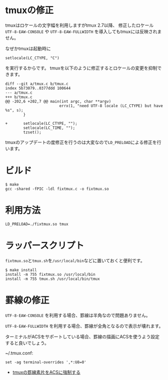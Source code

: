 # tmuxの修正

tmuxはロケールの文字幅を利用しますがtmux 2.7以降、
修正したロケール `UTF-8-EAW-CONSOLE` や `UTF-8-EAW-FULLWIDTH`
を導入してもtmuxには反映されません。

なぜかtmuxは起動時に

```
setlocale(LC_CTYPE, "C")
```

を実行するからです。
tmuxを以下のように修正するとロケールの変更を抑制できます。

~~~
diff --git a/tmux.c b/tmux.c
index 5b73079..0377ddd 100644
--- a/tmux.c
+++ b/tmux.c
@@ -202,6 +202,7 @@ main(int argc, char **argv)
                        errx(1, "need UTF-8 locale (LC_CTYPE) but have %s", s);
        }

+       setlocale(LC_CTYPE, "");
        setlocale(LC_TIME, "");
        tzset();
~~~

tmuxのアップデートの度修正を行うのは大変なので`LD_PRELOAD`による修正を行います。

# ビルド

```
$ make
gcc -shared -fPIC -ldl fixtmux.c -o fixtmux.so
```

# 利用方法

```
LD_PRELOAD=./fixtmux.so tmux
```

# ラッパースクリプト

`fixtmux.so`と`tmux.sh`を`/usr/local/bin`などに置いておくと便利です。

```
$ make install
install -m 755 fixtmux.so /usr/local/bin
install -m 755 tmux.sh /usr/local/bin/tmux
```

# 罫線の修正

`UTF-8-EAW-CONSOLE` を利用する場合、罫線は半角なので問題ありません。

`UTF-8-EAW-FULLWIDTH` を利用する場合、罫線が全角となるので表示が壊れます。

ターミナルがACSをサポートしている場合、罫線の描画にACSを使うよう設定すると良いでしょう。

~/.tmux.conf:

~~~
set -ag terminal-overrides ',*:U8=0'
~~~

* [tmuxの罫線素片をACSに強制する](https://qiita.com/yanma/items/2644e6db6f3bcf249690)

